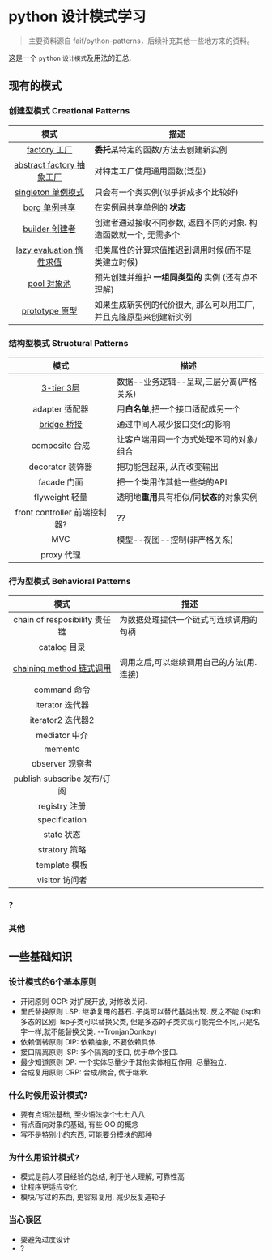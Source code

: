 # python 设计模式学习

> 主要资料源自 faif/python-patterns，后续补充其他一些地方来的资料。

这是一个 `python` `设计模式`及用法的汇总.

## 现有的模式

### 创建型模式 Creational Patterns
| 模式 | 描述 |
|:---:|------|
| [factory 工厂](patterns/factory.py) | **委托**某特定的函数/方法去创建新实例 |
| [abstract factory 抽象工厂](patterns/abstract_factory.py) | 对特定工厂使用通用函数(泛型) |
| [singleton 单例模式](patterns/singleton.py) | 只会有一个类实例(似乎拆成多个比较好) |
| [borg 单例共享](patterns/borg.py) | 在实例间共享单例的 **状态** |
| [builder 创建者](patterns/builder.py) | 创建者通过接收不同参数, 返回不同的对象. 构造函数就一个, 无需多个. |
| [lazy evaluation 惰性求值](patterns/lazy_evaluation.py) | 把类属性的计算求值推迟到调用时候(而不是类建立时候) |
| [pool 对象池](patterns/pool.py) | 预先创建并维护 **一组同类型的** 实例 (还有点不理解)|
| [prototype 原型](patterns/prototype.py) | 如果生成新实例的代价很大, 那么可以用工厂, 并且克隆原型来创建新实例 |


### 结构型模式 Structural Patterns
| 模式 | 描述 |
|:---:|------|
| [3-tier 3层](patterns/3-tier.py) | 数据--业务逻辑--呈现,三层分离(严格关系) |
| adapter 适配器 | 用**白名单**,把一个接口适配成另一个 |
| [bridge 桥接](patterns/bridge.py) | 通过中间人减少接口变化的影响 |
| composite 合成 | 让客户端用同一个方式处理不同的对象/组合 |
| decorator 装饰器 | 把功能包起来, 从而改变输出 |
| facade 门面 | 把一个类用作其他一些类的API |
| flyweight 轻量 | 透明地**重用**具有相似/同**状态**的对象实例 |
| front controller 前端控制器? | ?? |
| MVC | 模型--视图--控制(非严格关系) |
| proxy 代理 |  |


### 行为型模式 Behavioral Patterns
| 模式 | 描述 |
|:---:|------|
| chain of resposibility 责任链 | 为数据处理提供一个链式可连续调用的句柄 |
| catalog 目录 |  |
| [chaining method 链式调用](patterns/chaining_method.py) | 调用之后,可以继续调用自己的方法(用.连接) |
| command 命令 |  |
| iterator 迭代器 |  |
| iterator2 迭代器2 |  |
| mediator 中介 |  |
| memento |  |
| observer 观察者 |  |
| publish subscribe 发布/订阅 |  |
| registry 注册 |  |
| specification |  |
| state 状态 |  |
| stratory 策略 |  |
| template 模板 |  |
| visitor 访问者 |  |

### ?

### 其他


## 一些基础知识

### 设计模式的6个基本原则
- 开闭原则 OCP: 对扩展开放, 对修改关闭.
- 里氏替换原则 LSP: 继承复用的基石. 子类可以替代基类出现. 反之不能.(lsp和多态的区别: lsp子类可以替换父类, 但是多态的子类实现可能完全不同,只是名字一样,就不能替换父类. --TronjanDonkey)
- 依赖倒转原则 DIP: 依赖抽象, 不要依赖具体.
- 接口隔离原则 ISP: 多个隔离的接口, 优于单个接口.
- 最少知道原则 DP: 一个实体尽量少于其他实体相互作用, 尽量独立.
- 合成复用原则 CRP: 合成/聚合, 优于继承.


### 什么时候用设计模式?
- 要有点语法基础, 至少语法学个七七八八
- 有点面向对象的基础, 有些 OO 的概念
- 写不是特别小的东西, 可能要分模块的那种

### 为什么用设计模式?
- 模式是前人项目经验的总结, 利于他人理解, 可靠性高
- 让程序更适应变化
- 模块/写过的东西, 更容易复用, 减少反复造轮子

### 当心误区
- 要避免过度设计
- ?


